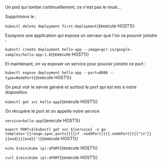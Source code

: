 Un pod qui tombe continuellement, ce n'est pas le must...

Supprimons le :

`kubectl delete deployment first-deployment`{{execute HOST1}}

Essayons une application qui expose un serveur que l'on va pouvoir joindre :

`kubectl create deployment hello-app --image=gcr.io/google-samples/hello-app:1.0`{{execute HOST1}}

Et maintenant, on va exposer un service pour pouvoir joindre ce port :

`kubectl expose deployment hello-app --port=8080 --type=NodePort`{{execute HOST1}}

On peut voir le servie généré et surtout le port qui est mis à notre disposition.

`kubectl get svc hello-app`{{execute HOST1}}

On récupère le port et on appelle notre service

`service=hello-app`{{execute HOST1}}

`export PORT=$(kubectl get svc ${service} -o go-template='{{range.spec.ports}}{{if .nodePort}}{{.nodePort}}{{"\n"}}{{end}}{{end}}')`{{execute HOST1}}

`echo $(minikube ip):$PORT`{{execute HOST1}}

`curl $(minikube ip):$PORT`{{execute HOST1}}
